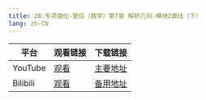 ```yaml
---
title: 28.专项强化-管综（数学）第7章 解析几何-模块2直线（下）
lang: zh-CN
---
```

| 平台       | 观看链接   | 下载链接                                          |
|----------|--------|-----------------------------------------------|
| YouTube  | [观看]() | [主要地址](https://www.123684.com/s/hINbTd-e0pg3) |
| Bilibili | [观看]() | [备用地址](https://www.123865.com/s/hINbTd-e0pg3) |



